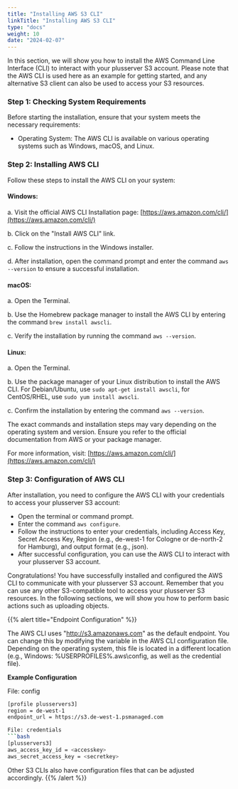 ```yaml
---
title: "Installing AWS S3 CLI"
linkTitle: "Installing AWS S3 CLI"
type: "docs"
weight: 10
date: "2024-02-07"
---
```


In this section, we will show you how to install the AWS Command Line Interface (CLI) to interact with your plusserver S3 account. Please note that the AWS CLI is used here as an example for getting started, and any alternative S3 client can also be used to access your S3 resources.

### Step 1: Checking System Requirements

Before starting the installation, ensure that your system meets the necessary requirements:

- Operating System: The AWS CLI is available on various operating systems such as Windows, macOS, and Linux.

### Step 2: Installing AWS CLI

Follow these steps to install the AWS CLI on your system:

#### Windows:

a. Visit the official AWS CLI Installation page: [https://aws.amazon.com/cli/](https://aws.amazon.com/cli/)

b. Click on the "Install AWS CLI" link.

c. Follow the instructions in the Windows installer.

d. After installation, open the command prompt and enter the command `aws --version` to ensure a successful installation.

#### macOS:

a. Open the Terminal.

b. Use the Homebrew package manager to install the AWS CLI by entering the command `brew install awscli`.

c. Verify the installation by running the command `aws --version`.

#### Linux:

a. Open the Terminal.

b. Use the package manager of your Linux distribution to install the AWS CLI. For Debian/Ubuntu, use `sudo apt-get install awscli`, for CentOS/RHEL, use `sudo yum install awscli`.

c. Confirm the installation by entering the command `aws --version`.

The exact commands and installation steps may vary depending on the operating system and version. Ensure you refer to the official documentation from AWS or your package manager.

For more information, visit: [https://aws.amazon.com/cli/](https://aws.amazon.com/cli/)

### Step 3: Configuration of AWS CLI

After installation, you need to configure the AWS CLI with your credentials to access your plusserver S3 account:

- Open the terminal or command prompt.
- Enter the command `aws configure`.
- Follow the instructions to enter your credentials, including Access Key, Secret Access Key, Region (e.g., de-west-1 for Cologne or de-north-2 for Hamburg), and output format (e.g., json).
- After successful configuration, you can use the AWS CLI to interact with your plusserver S3 account.

Congratulations! You have successfully installed and configured the AWS CLI to communicate with your plusserver S3 account. Remember that you can use any other S3-compatible tool to access your plusserver S3 resources. In the following sections, we will show you how to perform basic actions such as uploading objects.

{{% alert title="Endpoint Configuration" %}}

The AWS CLI uses "http://s3.amazonaws.com" as the default endpoint. You can change this by modifying the variable in the AWS CLI configuration file. Depending on the operating system, this file is located in a different location (e.g., Windows: %USERPROFILES%\.aws\config, as well as the credential file).

**Example Configuration**

File: config
```bash
[profile plusservers3]
region = de-west-1
endpoint_url = https://s3.de-west-1.psmanaged.com

File: credentials
```bash
[plusservers3]
aws_access_key_id = <accesskey>
aws_secret_access_key = <secretkey>
```
Other S3 CLIs also have configuration files that can be adjusted accordingly.
{{% /alert %}}
